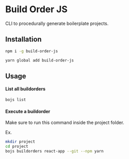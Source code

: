 # Build Order JS

CLI to procedurally generate boilerplate projects.

## Installation

```sh
npm i -g build-order-js
```

```sh
yarn global add build-order-js
```

## Usage

#### List all buildorders

```sh
bojs list
```

#### Execute a buildorder

Make sure to run this command inside the project folder.

Ex.

```sh
mkdir project
cd project
bojs buildorders react-app --git --npm yarn
```
